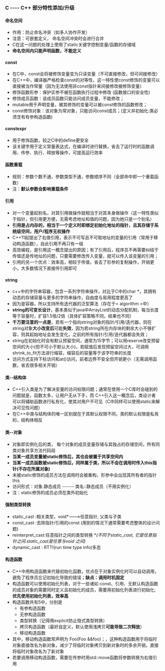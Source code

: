 ### C ---- C++ 部分特性添加/升级
#### 命名空间
- 作用：防止命名冲突（如多人协作开发）
- 注意：可嵌套定义， 命名空间冲突时会进行合并
- C在这一问题的处理上使用了static关键字控制变量/函数的存储域
- **命名空间内只能声明函数，不能定义**

#### const
- 在C中，const会将被修饰变量变为只读变量（不可直接修改，但可间接修改）
- 在C++中，编译器严格检查const的对等性，这一特性使const修饰的变量可以直接被当作常量（因为无法使用非const指针来间接修改被修饰变量）
- 修饰函数形参：保护实参不被在函数执行过程中修改  (函数接口的安全性)
- 修饰成员函数：该成员函数只能访问成员变量，不能修改；
- mutable用于声明变量，被其修饰的变量可以被const修饰的函数修改；
- const修饰对象：该对象为常对象，只能访问const成员；(定义并初始化:类必须含有有参构造函数)

#### constexpr
- 用于修饰函数，较之C中的define更安全
- 该关键字用于定义常量表达式，在编译时进行替换，省去了运行时的函数调用、传参、执行、释放等操作，可提高运行效率

#### 函数重载
- 规则：参数个数不通，参数类型不通，参数顺序不同（全部命中即一个重载函数）
- 注：**默认参数会影响重载条件**

#### 引用
- 对一个变量起别名，对其引用做操作就相当于对其本身做操作（这一特性类似于指针，但引用更方便，无需考虑地址和值的问题，因为她只是一个别名）
- **引用是占内存的，相当于一个定义时即绑定初始化地址的指针，且其存储于系统级空间，用户/程序无权操作**
- C++11起提出了右值引用，表示不可写且不可取地址的变量的引用（常用于移动构造函数），自此引用不再只有一级
- 高效编程，是引用这一概念提出的原因；有了引用后，程序员不再需要纠结于传值还是传地址的问题，只要需要修改传入变量，就可以传入该变量的引用；
- 引用的另一个优点：效率高，相较于传值，省去了形参的复制操作，开销更小，大多数情况下直接传引用即可

#### string
- c++中的字符串容器，包含一系列字符串操作，对比于C中的char *，其拥有动态的存储容量与更多的字符串操作，自由度与易用程度更高了
- 因为是容器，所以支持所有迭代器的泛型算法（存在于< algorithm >中）
- **string的可变长设计**，基本类似于java中ArrayList的动态分配机制，每当长度等于容量时，扩容1.5倍/2倍（具体扩容策略不同，结果也不同）
- **千万要注意的一点是**，若有一个指向string对象的指针/引用/迭代器，则在string对象**大小改变后**可能**失效**，因为若string所在内存块的剩余大小不够扩容，则其起始地址会发生变化，之前的所有指针/引用/迭代器都会失效；
- string在初始化时会有默认预留空间，通常为15字节；可以用reserve改变预留空间的大小(但不可小于默认大小)，若赋值后发现预留空间过大，可调用shrink_to_fit方法进行缩容，缩容后的容量等于该字符串的长度
- 访问方式支持下标访问和at()访问，前者边界不安全但开销更小（无需调用函数，省去很多相关开销）

#### 类--结构体
- C++引入类是为了解决变量的访问权限问题；通常在使用一个C库时会碰到的问题就是，函数太多，让用户无从下手，而 C+\+引入这一概念后，类设计者可以将辅助函数进行私有化，使其对用户不可见（C中同样可以使用static来解决可见性问题）
- 在C++中类与结构体的唯一区别就在于其默认权限不同，类的默认权限是私有的，结构体相反

#### 类--对象
- 对象即实例化后的类， 每个对象的成员变量存储与其独占的存储空间，所有同类对象共享方法代码段
- **当某一成员变量被static修饰后，其也会被置于共享空间内**
- **当某一成员函数被static修饰后，同样属于类，所以不会在调用时传入this指针(不存在所属对象)**
- 未被static修饰的成员方法在调用时会被重构，形参中会出现其所有者的指针this
- 访问形式：对象.静态成员  ------ 类名::静态成员（不用实例化）
- 注：static修饰的成员必须在类外初始化

#### 强制类型转换
- static_cast	:相关类型，void*--->任意指针, 父类与子类
- const_cast	:去除指针/引用的const	(用到的情况下通常需要考虑整体的设计问题)
- reinterpret_cast:任意指针之间的类型转换 **(不同于static_cast, 它是任意指针之间.static_cast是任意与void *之间)**
- dynamic_cast	: RTTI(run time type info)多态

#### 构造函数
- C++中用构造函数来代替初始化函数，优点在于对象实例化时可以自动调用，避免了程序员忘记初始化导致的错误；**缺点：调用时机固定**
- 构造函数可以使用初始化列表，对于一些诸如 const、引用、无默认构造函数 的成员对象的需要同时定义且初始化的成员，需要用初始化列表进行初始化;**优先使用初始化列表，效率高**
- 构造函数共有5中，分别是
	- 有参构造函数
	- 无参构造函数
	- 类型转换（记得用explicit防止隐式类型转换）
	- 拷贝构造函数（最好自定义，默认使用浅拷贝**可能导致二次释放**）
	- 移动构造函数
- 其中，移动构造函数常声明为 Foo(Foo &&foo)；，这种构造函数用于将临时对象直接改名为新对象，减少了将临时对象拷贝到新对象时的多余开销，直接将临时对象改名为了新对象
- 若要调用移动构造函数，需要在传参时用std::move函数将参数转换为右值引用

